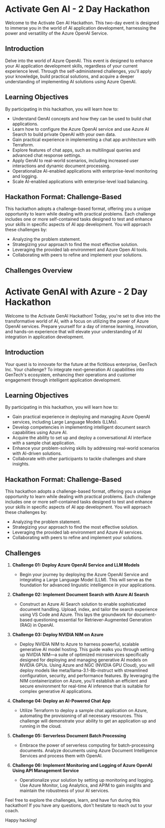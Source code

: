 # Activate Gen AI - 2 Day Hackathon

Welcome to the Activate Gen AI Hackathon. This two-day event is designed to immerse you in the world of AI application development, harnessing the power and versatility of the Azure OpenAI Service.

## Introduction

Delve into the world of Azure OpenAI. This event is designed to enhance your AI application development skills, regardless of your current experience level. Through the self-administered challenges, you'll apply your knowledge, build practical solutions, and acquire a deeper understanding of implementing AI solutions using Azure OpenAI.

## Learning Objectives

By participating in this hackathon, you will learn how to:

- Understand GenAI concepts and how they can be used to build chat applications.
- Learn how to configure the Azure OpenAI service and use Azure AI Search to build private OpenAI with your own data.
- Gain practical experience in implementing a chat app architecture with Terraform.
- Explore features of chat apps, such as multilingual queries and advanced chat response settings.
- Apply GenAI to real-world scenarios, including increased user interactions and dynamic document processing.
- Operationalize AI-enabled applications with enterprise-level monitoring and logging.
- Scale AI-enabled applications with enterprise-level load balancing.


## Hackathon Format: Challenge-Based

This hackathon adopts a challenge-based format, offering you a unique opportunity to learn while dealing with practical problems. Each challenge includes one or more self-contained tasks designed to test and enhance your skills in specific aspects of AI app development. You will approach these challenges by:

- Analyzing the problem statement.
- Strategizing your approach to find the most effective solution.
- Leveraging the provided lab environment and Azure Open AI tools.
- Collaborating with peers to refine and implement your solutions.

## Challenges Overview

# Activate GenAI with Azure - 2 Day Hackathon

Welcome to the Activate GenAI Hackathon! Today, you're set to dive into the transformative world of AI, with a focus on utilizing the power of Azure OpenAI services. Prepare yourself for a day of intense learning, innovation, and hands-on experience that will elevate your understanding of AI integration in application development.

## Introduction

Your quest is to innovate for the future at the fictitious enterprise, GenTech Inc. Your challenge? To integrate next-generation AI capabilities into GenTech's ecosystem, enhancing their operations and customer engagement through intelligent application development.


## Learning Objectives

By participating in this hackathon, you will learn how to:

- Gain practical experience in deploying and managing Azure OpenAI services, including Large Language Models (LLMs).
- Develop competencies in implementing intelligent document search capabilities using Azure AI.
- Acquire the ability to set up and deploy a conversational AI interface with a sample chat application.
- Enhance your problem-solving skills by addressing real-world scenarios with AI-driven solutions.
- Collaborate with other participants to tackle challenges and share insights.

## Hackathon Format: Challenge-Based
This hackathon adopts a challenge-based format, offering you a unique opportunity to learn while dealing with practical problems. Each challenge includes one or more self-contained tasks designed to test and enhance your skills in specific aspects of AI app development. You will approach these challenges by:

- Analyzing the problem statement.
- Strategizing your approach to find the most effective solution.
- Leveraging the provided lab environment and Azure AI services.
- Collaborating with peers to refine and implement your solutions.
  
## Challenges

1. **Challenge 01: Deploy Azure OpenAI Service and LLM Models**
   - Begin your journey by deploying the Azure OpenAI Service and integrating a Large Language Model (LLM). This will serve as the foundation for advanced linguistic intelligence in your applications.

     
2. **Challenge 02: Implement Document Search with Azure AI Search**
   - Construct an Azure AI Search solution to enable sophisticated document handling. Upload, index, and tailor the search experience using VS Code and Azure. This lays the groundwork for document-based questioning essential for Retriever-Augmented Generation (RAG) in OpenAI.

3. **Challenge 03: Deploy NVIDIA NIM on Azure**
   - Deploy NVIDIA NIM to Azure to harness powerful, scalable generative AI model hosting. This guide walks you through setting up NVIDIA NIM—a suite of optimized microservices specifically designed for deploying and managing generative AI models on NVIDIA GPUs. Using Azure and NGC (NVIDIA GPU Cloud), you will deploy models like meta/llama-3.1-8b-instruct with streamlined configuration, security, and performance features. By leveraging the NIM containerization on Azure, you'll establish an efficient and secure environment for real-time AI inference that is suitable for complex generative AI applications.
            
4. **Challenge 04: Deploy an AI-Powered Chat App**
   - Utilize Terraform to deploy a sample chat application on Azure, automating the provisioning of all necessary resources. This challenge will demonstrate your ability to get an application up and running in the cloud.
                         
5. **Challenge 05: Serverless Document Batch Processing**
   - Embrace the power of serverless computing for batch-processing documents. Analyze documents using Azure Document Intelligence Services and process them with OpenAI. 
     
6. **Challenge 06: Implement Monitoring and Logging of Azure OpenAI Using API Management Service**
   - Operationalize your solution by setting up monitoring and logging. Use Azure Monitor, Log Analytics, and APIM to gain insights and maintain the robustness of your AI services.


Feel free to explore the challenges, learn, and have fun during this hackathon! If you have any questions, don't hesitate to reach out to your coach.

Happy hacking!
